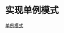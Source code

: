 # 实现单例模式

[单例模式](https://github.com/mazouri/EasyDesignPatterns/blob/master/Creational-patterns/%E5%8D%95%E4%BE%8B%E6%A8%A1%E5%BC%8F.md)
